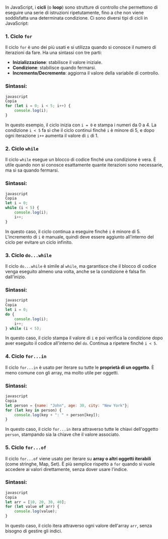 In JavaScript, i **cicli** (o **loop**) sono strutture di controllo che permettono di eseguire una serie di istruzioni ripetutamente, fino a che non viene soddisfatta una determinata condizione. Ci sono diversi tipi di cicli in JavaScript:

### 1. **Ciclo `for`**

Il ciclo `for` è uno dei più usati e si utilizza quando si conosce il numero di iterazioni da fare. Ha una sintassi con tre parti:

- **Inizializzazione**: stabilisce il valore iniziale.
- **Condizione**: stabilisce quando fermarsi.
- **Incremento/Decremento**: aggiorna il valore della variabile di controllo.

### Sintassi:

```jsx
javascript
Copia
for (let i = 0; i < 5; i++) {
    console.log(i);
}

```

In questo esempio, il ciclo inizia con `i = 0` e stampa i numeri da 0 a 4. La condizione `i < 5` fa sì che il ciclo continui finché `i` è minore di 5, e dopo ogni iterazione `i++` aumenta il valore di `i` di 1.

### 2. **Ciclo `while`**

Il ciclo `while` esegue un blocco di codice finché una condizione è vera. È utile quando non si conosce esattamente quante iterazioni sono necessarie, ma si sa quando fermarsi.

### Sintassi:

```jsx
javascript
Copia
let i = 0;
while (i < 5) {
    console.log(i);
    i++;
}

```

In questo caso, il ciclo continua a eseguire finché `i` è minore di 5. L'incremento di `i` è manuale, quindi deve essere aggiunto all'interno del ciclo per evitare un ciclo infinito.

### 3. **Ciclo `do...while`**

Il ciclo `do...while` è simile al `while`, ma garantisce che il blocco di codice venga eseguito almeno una volta, anche se la condizione è falsa fin dall'inizio.

### Sintassi:

```jsx
javascript
Copia
let i = 0;
do {
    console.log(i);
    i++;
} while (i < 5);

```

In questo caso, il ciclo stampa il valore di `i` e poi verifica la condizione dopo aver eseguito il codice all'interno del `do`. Continua a ripetere finché `i < 5`.

### 4. **Ciclo `for...in`**

Il ciclo `for...in` è usato per iterare su tutte le **proprietà di un oggetto**. È meno comune con gli array, ma molto utile per oggetti.

### Sintassi:

```jsx
javascript
Copia
let person = {name: "John", age: 30, city: "New York"};
for (let key in person) {
    console.log(key + ": " + person[key]);
}

```

In questo caso, il ciclo `for...in` itera attraverso tutte le chiavi dell'oggetto `person`, stampando sia la chiave che il valore associato.

### 5. **Ciclo `for...of`**

Il ciclo `for...of` viene usato per iterare su **array o altri oggetti iterabili** (come stringhe, Map, Set). È più semplice rispetto a `for` quando si vuole accedere ai valori direttamente, senza dover usare l'indice.

### Sintassi:

```jsx
javascript
Copia
let arr = [10, 20, 30, 40];
for (let value of arr) {
    console.log(value);
}

```

In questo caso, il ciclo itera attraverso ogni valore dell'array `arr`, senza bisogno di gestire gli indici.
